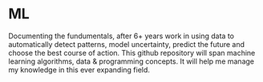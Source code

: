 # ML
Documenting the fundumentals, after 6+ years work in using data to automatically detect patterns, model uncertainty, predict the future and choose the best course of action. This github repository will span machine learning algorithms, data & programming concepts. It will help me manage my knowledge in this ever expanding field.
